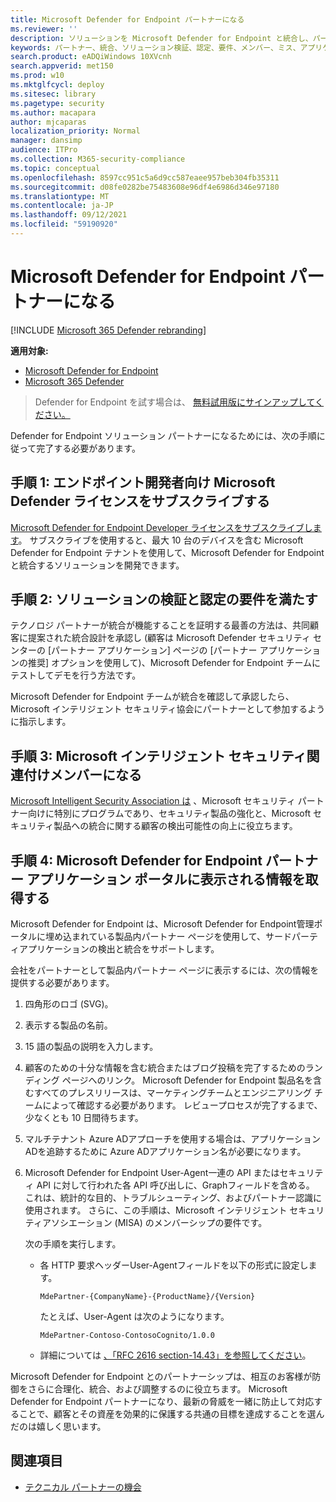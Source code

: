```yaml
---
title: Microsoft Defender for Endpoint パートナーになる
ms.reviewer: ''
description: ソリューションを Microsoft Defender for Endpoint と統合し、パートナーになる手順と要件について説明します。
keywords: パートナー、統合、ソリューション検証、認定、要件、メンバー、ミス、アプリケーション ポータル
search.product: eADQiWindows 10XVcnh
search.appverid: met150
ms.prod: w10
ms.mktglfcycl: deploy
ms.sitesec: library
ms.pagetype: security
ms.author: macapara
author: mjcaparas
localization_priority: Normal
manager: dansimp
audience: ITPro
ms.collection: M365-security-compliance
ms.topic: conceptual
ms.openlocfilehash: 8597cc951c5a6d9cc587eaee957beb304fb35311
ms.sourcegitcommit: d08fe0282be75483608e96df4e6986d346e97180
ms.translationtype: MT
ms.contentlocale: ja-JP
ms.lasthandoff: 09/12/2021
ms.locfileid: "59190920"
---
```

# <a name="become-a-microsoft-defender-for-endpoint-partner"></a>Microsoft Defender for Endpoint パートナーになる

[!INCLUDE [Microsoft 365 Defender rebranding](../../includes/microsoft-defender.md)]

**適用対象:**
- [Microsoft Defender for Endpoint](https://go.microsoft.com/fwlink/?linkid=2154037)
- [Microsoft 365 Defender](https://go.microsoft.com/fwlink/?linkid=2118804)

> Defender for Endpoint を試す場合は、 [無料試用版にサインアップしてください。](https://signup.microsoft.com/create-account/signup?products=7f379fee-c4f9-4278-b0a1-e4c8c2fcdf7e&ru=https://aka.ms/MDEp2OpenTrial?ocid=docs-wdatp-exposedapis-abovefoldlink)

Defender for Endpoint ソリューション パートナーになるためには、次の手順に従って完了する必要があります。

## <a name="step-1-subscribe-to-a-microsoft-defender-for-endpoint-developer-license"></a>手順 1: エンドポイント開発者向け Microsoft Defender ライセンスをサブスクライブする

[Microsoft Defender for Endpoint Developer ライセンスをサブスクライブします](https://winatpregistration-prd.trafficmanager.net/Developer/UserAgreement?Length=9)。 サブスクライブを使用すると、最大 10 台のデバイスを含む Microsoft Defender for Endpoint テナントを使用して、Microsoft Defender for Endpoint と統合するソリューションを開発できます。

## <a name="step-2-fulfill-the-solution-validation-and-certification-requirements"></a>手順 2: ソリューションの検証と認定の要件を満たす

テクノロジ パートナーが統合が機能することを証明する最善の方法は、共同顧客に提案された統合設計を承認し (顧客は Microsoft Defender セキュリティ センターの [パートナー アプリケーション[](https://securitycenter.microsoft.com/interoperability/partners)] ページの [パートナー アプリケーションの推奨] オプションを使用して)、Microsoft Defender for Endpoint チームにテストしてデモを行う方法です。

Microsoft Defender for Endpoint チームが統合を確認して承認したら、Microsoft インテリジェント セキュリティ協会にパートナーとして参加するように指示します。

## <a name="step-3-become-a--microsoft-intelligent-security-association-member"></a>手順 3: Microsoft インテリジェント セキュリティ関連付けメンバーになる

[Microsoft Intelligent Security Association は](https://www.microsoft.com/security/partnerships/intelligent-security-association) 、Microsoft セキュリティ パートナー向けに特別にプログラムであり、セキュリティ製品の強化と、Microsoft セキュリティ製品への統合に関する顧客の検出可能性の向上に役立ちます。

## <a name="step-4-get-listed-in-the-microsoft-defender-for-endpoint-partner-application-portal"></a>手順 4: Microsoft Defender for Endpoint パートナー アプリケーション ポータルに表示される情報を取得する

Microsoft Defender for Endpoint は、Microsoft Defender for Endpoint[](partner-applications.md)管理ポータルに埋め込まれている製品内パートナー ページを使用して、サードパーティアプリケーションの検出と統合をサポートします。

会社をパートナーとして製品内パートナー ページに表示するには、次の情報を提供する必要があります。

1. 四角形のロゴ (SVG)。
2. 表示する製品の名前。
3. 15 語の製品の説明を入力します。
4. 顧客のための十分な情報を含む統合またはブログ投稿を完了するためのランディング ページへのリンク。 Microsoft Defender for Endpoint 製品名を含むすべてのプレスリリースは、マーケティングチームとエンジニアリング チームによって確認する必要があります。 レビュープロセスが完了するまで、少なくとも 10 日間待ちます。
5. マルチテナント Azure ADアプローチを使用する場合は、アプリケーションADを追跡するために Azure ADアプリケーション名が必要になります。
6. Microsoft Defender for Endpoint User-Agent一連の API またはセキュリティ API に対して行われた各 API 呼び出しに、Graphフィールドを含める。 これは、統計的な目的、トラブルシューティング、およびパートナー認識に使用されます。 さらに、この手順は、Microsoft インテリジェント セキュリティアソシエーション (MISA) のメンバーシップの要件です。

   次の手順を実行します。

   - 各 HTTP 要求ヘッダーUser-Agentフィールドを以下の形式に設定します。

     ```http
     MdePartner-{CompanyName}-{ProductName}/{Version}
     ```

     たとえば、User-Agent は次のようになります。

     ```http
     MdePartner-Contoso-ContosoCognito/1.0.0
     ```

   - 詳細については [、「RFC 2616 section-14.43」を参照してください](https://tools.ietf.org/html/rfc2616#section-14.43)。

Microsoft Defender for Endpoint とのパートナーシップは、相互のお客様が防御をさらに合理化、統合、および調整するのに役立ちます。 Microsoft Defender for Endpoint パートナーになり、最新の脅威を一緒に防止して対応することで、顧客とその資産を効果的に保護する共通の目標を達成することを選んだのは嬉しく思います。

## <a name="related-topics"></a>関連項目

- [テクニカル パートナーの機会](partner-integration.md)
